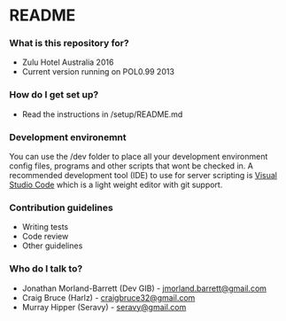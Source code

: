 # README #
### What is this repository for? ###

* Zulu Hotel Australia 2016
* Current version running on POL0.99 2013

### How do I get set up? ###
* Read the instructions in /setup/README.md

### Development environemnt ###
You can use the /dev folder to place all your development environment config files, programs and other scripts that wont be checked in.
A recommended development tool (IDE) to use for server scripting is [Visual Studio Code](https://www.visualstudio.com/products/code-vs.aspx) which is a light weight editor with git support.

### Contribution guidelines ###

* Writing tests
* Code review
* Other guidelines

### Who do I talk to? ###

* Jonathan Morland-Barrett (Dev GIB) - jmorland.barrett@gmail.com
* Craig Bruce (Harlz) - craigbruce32@gmail.com
* Murray Hipper (Seravy) - seravy@gmail.com